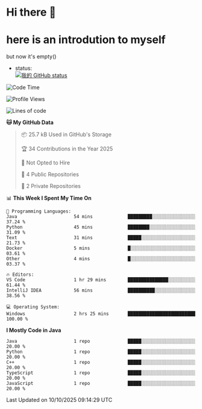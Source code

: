# Hi there 👋
# here is an introdution to myself   
but now it's empty()
* status:    
[![我的 GitHub status](https://github-readme-stats.vercel.app/api?username=LMXsecound&show_icons=true&theme=ambient_gradient)](https://github.com/anuraghazra/github-readme-stats)
<!--START_SECTION:waka-->
![Code Time](http://img.shields.io/badge/Code%20Time-163%20hrs%2043%20mins-blue)

![Profile Views](http://img.shields.io/badge/Profile%20Views-21-blue)

![Lines of code](https://img.shields.io/badge/From%20Hello%20World%20I%27ve%20Written-4.4%20thousand%20lines%20of%20code-blue)

**🐱 My GitHub Data** 

> 📦 25.7 kB Used in GitHub's Storage 
 > 
> 🏆 34 Contributions in the Year 2025
 > 
> 🚫 Not Opted to Hire
 > 
> 📜 4 Public Repositories 
 > 
> 🔑 2 Private Repositories 
 > 
📊 **This Week I Spent My Time On** 

```text
💬 Programming Languages: 
Java                     54 mins             █████████░░░░░░░░░░░░░░░░   37.24 % 
Python                   45 mins             ████████░░░░░░░░░░░░░░░░░   31.09 % 
Text                     31 mins             █████░░░░░░░░░░░░░░░░░░░░   21.73 % 
Docker                   5 mins              █░░░░░░░░░░░░░░░░░░░░░░░░   03.61 % 
Other                    4 mins              █░░░░░░░░░░░░░░░░░░░░░░░░   03.37 % 

🔥 Editors: 
VS Code                  1 hr 29 mins        ███████████████░░░░░░░░░░   61.44 % 
IntelliJ IDEA            56 mins             ██████████░░░░░░░░░░░░░░░   38.56 % 

💻 Operating System: 
Windows                  2 hrs 25 mins       █████████████████████████   100.00 % 
```

**I Mostly Code in Java** 

```text
Java                     1 repo              █████░░░░░░░░░░░░░░░░░░░░   20.00 % 
Python                   1 repo              █████░░░░░░░░░░░░░░░░░░░░   20.00 % 
C++                      1 repo              █████░░░░░░░░░░░░░░░░░░░░   20.00 % 
TypeScript               1 repo              █████░░░░░░░░░░░░░░░░░░░░   20.00 % 
JavaScript               1 repo              █████░░░░░░░░░░░░░░░░░░░░   20.00 % 
```




 Last Updated on 10/10/2025 09:14:29 UTC
<!--END_SECTION:waka-->
